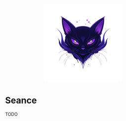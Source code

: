 <p align="center">
  <img src="repo.png" alt="LiveViewModel" style="max-width: 50%; height: auto;">
</p>

# Seance

TODO
